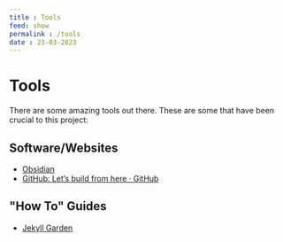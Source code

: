 ```yaml
---
title : Tools
feed: show
permalink : /tools
date : 23-03-2023
---
```

# Tools
There are some amazing tools out there. These are some that have been crucial to this project:

## Software/Websites
- [Obsidian](https://obsidian.md)
- [GitHub: Let’s build from here · GitHub](https://github.com)


## "How To" Guides
- [Jekyll Garden](https://jekyll-garden.github.io)

